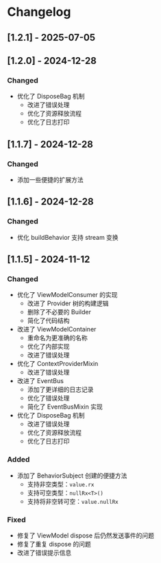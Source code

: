 # Changelog

## [1.2.1] - 2025-07-05

## [1.2.0] - 2024-12-28

### Changed

- 优化了 DisposeBag 机制
  - 改进了错误处理
  - 优化了资源释放流程
  - 优化了日志打印

## [1.1.7] - 2024-12-28

### Changed

- 添加一些便捷的扩展方法

## [1.1.6] - 2024-12-28

### Changed

- 优化 buildBehavior 支持 stream 变换

## [1.1.5] - 2024-11-12

### Changed

- 优化了 ViewModelConsumer 的实现
  - 改进了 Provider 树的构建逻辑
  - 删除了不必要的 Builder
  - 简化了代码结构
- 改进了 ViewModelContainer
  - 重命名为更准确的名称
  - 优化了内部实现
  - 改进了错误处理
- 优化了 ContextProviderMixin
  - 改进了错误处理
- 改进了 EventBus
  - 添加了更详细的日志记录
  - 优化了错误处理
  - 简化了 EventBusMixin 实现
- 优化了 DisposeBag 机制
  - 改进了错误处理
  - 优化了资源释放流程
  - 优化了日志打印

### Added

- 添加了 BehaviorSubject 创建的便捷方法
  - 支持非空类型：`value.rx`
  - 支持可空类型：`nullRx<T>()`
  - 支持将非空转可空：`value.nullRx`

### Fixed

- 修复了 ViewModel dispose 后仍然发送事件的问题
- 修复了重复 dispose 的问题
- 改进了错误提示信息
